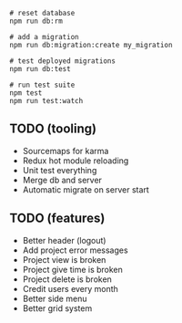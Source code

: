 
    # reset database
    npm run db:rm
    
    # add a migration
    npm run db:migration:create my_migration
        
    # test deployed migrations
    npm run db:test

    # run test suite
    npm test
    npm run test:watch
 
    
TODO (tooling)
--------------

- Sourcemaps for karma
- Redux hot module reloading
- Unit test everything
- Merge db and server
- Automatic migrate on server start
  
TODO (features)
---------------

- Better header (logout)
- Add project error messages
- Project view is broken
- Project give time is broken
- Project delete is broken
- Credit users every month
- Better side menu
- Better grid system